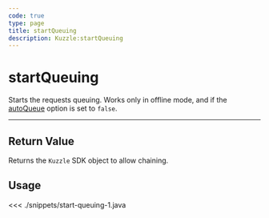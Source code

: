 ```yaml
---
code: true
type: page
title: startQueuing
description: Kuzzle:startQueuing
---
```


# startQueuing

Starts the requests queuing. Works only in offline mode, and if the [autoQueue](/sdk/android/3/core-classes/kuzzle#properties) option is set to `false`.

---

## Return Value

Returns the `Kuzzle` SDK object to allow chaining.

## Usage

<<< ./snippets/start-queuing-1.java
